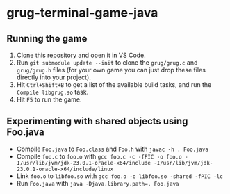 # grug-terminal-game-java

## Running the game

1. Clone this repository and open it in VS Code.
2. Run `git submodule update --init` to clone the `grug/grug.c` and `grug/grug.h` files (for your own game you can just drop these files directly into your project).
3. Hit `Ctrl+Shift+B` to get a list of the available build tasks, and run the `Compile libgrug.so` task.
4. Hit `F5` to run the game.

## Experimenting with shared objects using Foo.java

- Compile `Foo.java` to `Foo.class` and `Foo.h` with `javac -h . Foo.java`
- Compile `foo.c` to `foo.o` with `gcc foo.c -c -fPIC -o foo.o -I/usr/lib/jvm/jdk-23.0.1-oracle-x64/include -I/usr/lib/jvm/jdk-23.0.1-oracle-x64/include/linux`
- Link `foo.o` to `libfoo.so` with `gcc foo.o -o libfoo.so -shared -fPIC -lc`
- Run `Foo.java` with `java -Djava.library.path=. Foo.java`
